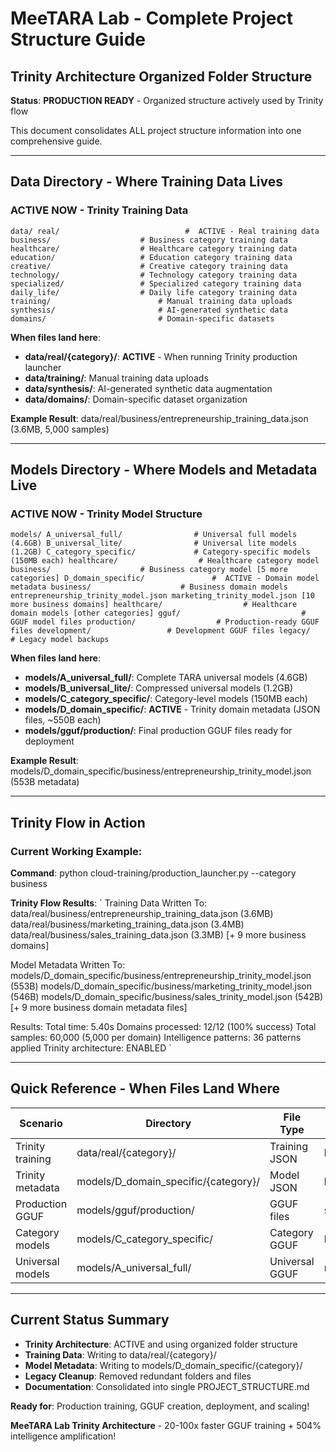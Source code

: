 # MeeTARA Lab - Complete Project Structure Guide

##  Trinity Architecture Organized Folder Structure

**Status**:  **PRODUCTION READY** - Organized structure actively used by Trinity flow

This document consolidates ALL project structure information into one comprehensive guide.

---

##  Data Directory - Where Training Data Lives

###  ACTIVE NOW - Trinity Training Data
`
data/
 real/                            #  ACTIVE - Real training data
    business/                    # Business category training data
    healthcare/                  # Healthcare category training data
    education/                   # Education category training data
    creative/                    # Creative category training data
    technology/                  # Technology category training data
    specialized/                 # Specialized category training data
    daily_life/                  # Daily life category training data
 training/                        # Manual training data uploads
 synthesis/                       # AI-generated synthetic data
 domains/                         # Domain-specific datasets
`

**When files land here**:
- **data/real/{category}/**:  **ACTIVE** - When running Trinity production launcher
- **data/training/**: Manual training data uploads
- **data/synthesis/**: AI-generated synthetic data augmentation
- **data/domains/**: Domain-specific dataset organization

**Example Result**: data/real/business/entrepreneurship_training_data.json (3.6MB, 5,000 samples)

---

##  Models Directory - Where Models and Metadata Live

###  ACTIVE NOW - Trinity Model Structure
`
models/
 A_universal_full/                # Universal full models (4.6GB)
 B_universal_lite/                # Universal lite models (1.2GB)
 C_category_specific/             # Category-specific models (150MB each)
    healthcare/                  # Healthcare category model
    business/                    # Business category model
    [5 more categories]
 D_domain_specific/               #  ACTIVE - Domain model metadata
    business/                    # Business domain models
       entrepreneurship_trinity_model.json
       marketing_trinity_model.json
       [10 more business domains]
    healthcare/                  # Healthcare domain models
    [other categories]
 gguf/                           # GGUF model files
     production/                  # Production-ready GGUF files
     development/                 # Development GGUF files
     legacy/                      # Legacy model backups
`

**When files land here**:
- **models/A_universal_full/**: Complete TARA universal models (4.6GB)
- **models/B_universal_lite/**: Compressed universal models (1.2GB)
- **models/C_category_specific/**: Category-level models (150MB each)
- **models/D_domain_specific/**:  **ACTIVE** - Trinity domain metadata (JSON files, ~550B each)
- **models/gguf/production/**: Final production GGUF files ready for deployment

**Example Result**: models/D_domain_specific/business/entrepreneurship_trinity_model.json (553B metadata)

---

##  Trinity Flow in Action

### Current Working Example:

**Command**: python cloud-training/production_launcher.py --category business

**Trinity Flow Results**:
`
 Training Data Written To:
   data/real/business/entrepreneurship_training_data.json (3.6MB)
   data/real/business/marketing_training_data.json (3.4MB)
   data/real/business/sales_training_data.json (3.3MB)
   [+ 9 more business domains]

 Model Metadata Written To:
   models/D_domain_specific/business/entrepreneurship_trinity_model.json (553B)
   models/D_domain_specific/business/marketing_trinity_model.json (546B)
   models/D_domain_specific/business/sales_trinity_model.json (542B)
   [+ 9 more business domain metadata files]

 Results:
    Total time: 5.40s
    Domains processed: 12/12 (100% success)
    Total samples: 60,000 (5,000 per domain)
    Intelligence patterns: 36 patterns applied
    Trinity architecture: ENABLED
`

---

##  Quick Reference - When Files Land Where

| **Scenario** | **Directory** | **File Type** | **Example** |
|--------------|---------------|---------------|-------------|
| Trinity training | data/real/{category}/ | Training JSON | business/sales_training_data.json |
| Trinity metadata | models/D_domain_specific/{category}/ | Model JSON | business/sales_trinity_model.json |
| Production GGUF | models/gguf/production/ | GGUF files | sales_domain.gguf |
| Category models | models/C_category_specific/ | Category GGUF | business_category.gguf |
| Universal models | models/A_universal_full/ | Universal GGUF | meetara_universal.gguf |

---

##  Current Status Summary

-  **Trinity Architecture**: ACTIVE and using organized folder structure
-  **Training Data**: Writing to data/real/{category}/
-  **Model Metadata**: Writing to models/D_domain_specific/{category}/
-  **Legacy Cleanup**: Removed redundant folders and files
-  **Documentation**: Consolidated into single PROJECT_STRUCTURE.md

**Ready for**: Production training, GGUF creation, deployment, and scaling! 

**MeeTARA Lab Trinity Architecture** - 20-100x faster GGUF training + 504% intelligence amplification!
